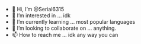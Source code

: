 - 👋 Hi, I’m @Serial6315
- 👀 I’m interested in ... idk
- 🌱 I’m currently learning ... most popular languages
- 💞️ I’m looking to collaborate on ... anything.
- 📫 How to reach me ... idk any way you can

<!---
Serial6315/Serial6315 is a ✨ special ✨ repository because its `README.md` (this file) appears on your GitHub profile.
You can click the Preview link to take a look at your changes.
--->
